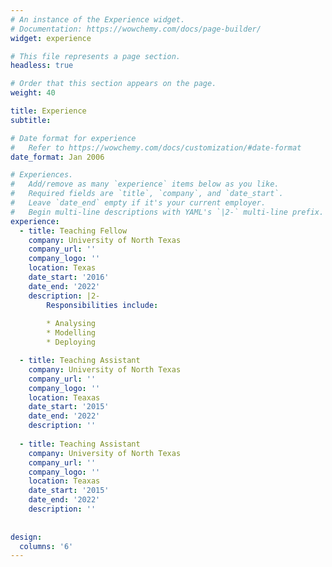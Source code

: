 ```yaml
---
# An instance of the Experience widget.
# Documentation: https://wowchemy.com/docs/page-builder/
widget: experience

# This file represents a page section.
headless: true

# Order that this section appears on the page.
weight: 40

title: Experience
subtitle:

# Date format for experience
#   Refer to https://wowchemy.com/docs/customization/#date-format
date_format: Jan 2006

# Experiences.
#   Add/remove as many `experience` items below as you like.
#   Required fields are `title`, `company`, and `date_start`.
#   Leave `date_end` empty if it's your current employer.
#   Begin multi-line descriptions with YAML's `|2-` multi-line prefix.
experience:
  - title: Teaching Fellow
    company: University of North Texas
    company_url: ''
    company_logo: ''
    location: Texas
    date_start: '2016'
    date_end: '2022'
    description: |2-
        Responsibilities include:
        
        * Analysing
        * Modelling
        * Deploying

  - title: Teaching Assistant
    company: University of North Texas
    company_url: ''
    company_logo: ''
    location: Teaxas
    date_start: '2015'
    date_end: '2022'
    description: ''
    
  - title: Teaching Assistant
    company: University of North Texas
    company_url: ''
    company_logo: ''
    location: Teaxas
    date_start: '2015'
    date_end: '2022'
    description: ''    
    
    
design:
  columns: '6'
---
```

